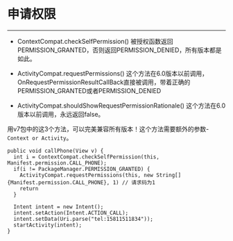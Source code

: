 # 申请权限
***

* ContextCompat.checkSelfPermission()
被授权函数返回PERMISSION_GRANTED，否则返回PERMISSION_DENIED，所有版本都是如此。

* ActivityCompat.requestPermissions()
这个方法在6.0版本以前调用，OnRequestPermissionResultCallBack直接被调用，带着正确的PERMISSION_GRANTED或者PERMISSION_DENIED

* ActivityCompat.shouldShowRequestPermissionRationale()
这个方法在6.0版本以前调用，永远返回false。

用v7包中的这3个方法，可以完美兼容所有版本！这个方法需要额外的参数-`Context or Activity`。

```
public void callPhone(View v) {
  int i = ContextCompat.checkSelfPermission(this, Manifest.permission.CALL_PHONE);
  if(i != PackageManager.PERMISSION_GRANTED) {
    ActivityCompat.requestPermissions(this, new String[]{Manifest.permission.CALL_PHONE}, 1) // 请求码为1
    return
  }

  Intent intent = new Intent();
  intent.setAction(Intent.ACTION_CALL);
  intent.setData(Uri.parse("tel:15811511834"));
  startActivity(intent);
}
```